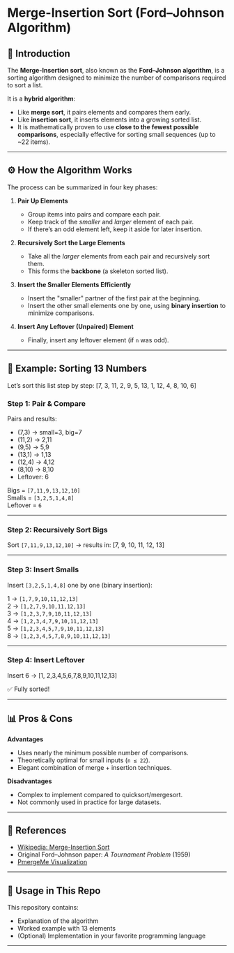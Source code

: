 # Merge-Insertion Sort (Ford–Johnson Algorithm)

## 📖 Introduction
The **Merge-Insertion sort**, also known as the **Ford–Johnson algorithm**, is a sorting algorithm designed to minimize the number of comparisons required to sort a list.  

It is a **hybrid algorithm**:
- Like **merge sort**, it pairs elements and compares them early.
- Like **insertion sort**, it inserts elements into a growing sorted list.
- It is mathematically proven to use **close to the fewest possible comparisons**, especially effective for sorting small sequences (up to ~22 items).

---

## ⚙️ How the Algorithm Works
The process can be summarized in four key phases:

1. **Pair Up Elements**  
   - Group items into pairs and compare each pair.  
   - Keep track of the *smaller* and *larger* element of each pair.  
   - If there’s an odd element left, keep it aside for later insertion.  

2. **Recursively Sort the Large Elements**  
   - Take all the *larger* elements from each pair and recursively sort them.  
   - This forms the **backbone** (a skeleton sorted list).

3. **Insert the Smaller Elements Efficiently**  
   - Insert the "smaller" partner of the first pair at the beginning.  
   - Insert the other small elements one by one, using **binary insertion** to minimize comparisons.  

4. **Insert Any Leftover (Unpaired) Element**  
   - Finally, insert any leftover element (if `n` was odd).  

---

## 🧩 Example: Sorting 13 Numbers
Let’s sort this list step by step: [7, 3, 11, 2, 9, 5, 13, 1, 12, 4, 8, 10, 6]


### Step 1: Pair & Compare
Pairs and results:
- (7,3) → small=3, big=7  
- (11,2) → 2,11  
- (9,5) → 5,9  
- (13,1) → 1,13  
- (12,4) → 4,12  
- (8,10) → 8,10  
- Leftover: 6  

Bigs = `[7,11,9,13,12,10]`  
Smalls = `[3,2,5,1,4,8]`  
Leftover = `6`

---

### Step 2: Recursively Sort Bigs
Sort `[7,11,9,13,12,10]` → results in: [7, 9, 10, 11, 12, 13]


---

### Step 3: Insert Smalls
Insert `[3,2,5,1,4,8]` one by one (binary insertion):

1 → `[1,7,9,10,11,12,13]`  
2 → `[1,2,7,9,10,11,12,13]`  
3 → `[1,2,3,7,9,10,11,12,13]`  
4 → `[1,2,3,4,7,9,10,11,12,13]`  
5 → `[1,2,3,4,5,7,9,10,11,12,13]`  
8 → `[1,2,3,4,5,7,8,9,10,11,12,13]`  

---

### Step 4: Insert Leftover
Insert 6 → [1, 2,3,4,5,6,7,8,9,10,11,12,13]


✅ Fully sorted!

---

## 📊 Pros & Cons

**Advantages**
- Uses nearly the minimum possible number of comparisons.  
- Theoretically optimal for small inputs (`n ≤ 22`).  
- Elegant combination of merge + insertion techniques.  

**Disadvantages**
- Complex to implement compared to quicksort/mergesort.  
- Not commonly used in practice for large datasets.  

---

## 📝 References
- [Wikipedia: Merge-Insertion Sort](https://en.wikipedia.org/wiki/Merge-insertion_sort)  
- Original Ford–Johnson paper: *A Tournament Problem* (1959)  
- [PmergeMe Visualization](https://pmergevis.vercel.app/)

---

## 🚀 Usage in This Repo
This repository contains:
- Explanation of the algorithm  
- Worked example with 13 elements  
- (Optional) Implementation in your favorite programming language  

---
